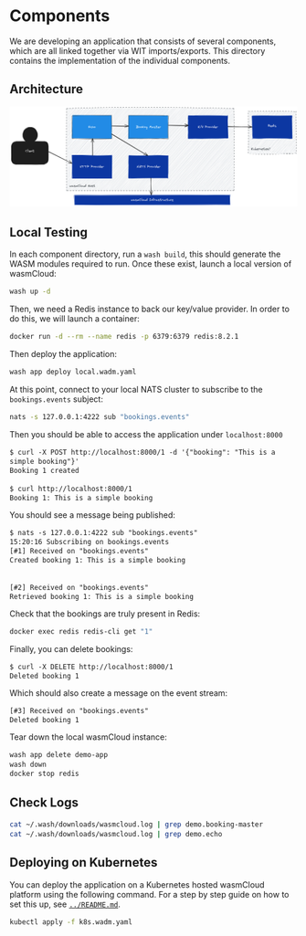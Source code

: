 # Components

We are developing an application that consists of several components, which are all linked together
via WIT imports/exports. This directory contains the implementation of the individual components.

## Architecture

![Application Architecture](./assets/demo-app-architecture.excalidraw.png)

## Local Testing

In each component directory, run a `wash build`, this should generate the WASM modules required to
run. Once these exist, launch a local version of wasmCloud:

```sh
wash up -d
```

Then, we need a Redis instance to back our key/value provider. In order to do this, we will launch a
container:

```sh
docker run -d --rm --name redis -p 6379:6379 redis:8.2.1
```

Then deploy the application:

```sh
wash app deploy local.wadm.yaml
```

At this point, connect to your local NATS cluster to subscribe to the `bookings.events` subject:

```sh
nats -s 127.0.0.1:4222 sub "bookings.events"
```

Then you should be able to access the application under `localhost:8000`

```console
$ curl -X POST http://localhost:8000/1 -d '{"booking": "This is a simple booking"}'
Booking 1 created

$ curl http://localhost:8000/1
Booking 1: This is a simple booking
```

You should see a message being published:

```console
$ nats -s 127.0.0.1:4222 sub "bookings.events"
15:20:16 Subscribing on bookings.events
[#1] Received on "bookings.events"
Created booking 1: This is a simple booking


[#2] Received on "bookings.events"
Retrieved booking 1: This is a simple booking
```

Check that the bookings are truly present in Redis:

```sh
docker exec redis redis-cli get "1"
```

Finally, you can delete bookings:

```console
$ curl -X DELETE http://localhost:8000/1
Deleted booking 1
```

Which should also create a message on the event stream:

```console
[#3] Received on "bookings.events"
Deleted booking 1
```

Tear down the local wasmCloud instance:

```sh
wash app delete demo-app
wash down
docker stop redis
```

## Check Logs

```sh
cat ~/.wash/downloads/wasmcloud.log | grep demo.booking-master
cat ~/.wash/downloads/wasmcloud.log | grep demo.echo
```

## Deploying on Kubernetes

You can deploy the application on a Kubernetes hosted wasmCloud platform using the following
command. For a step by step guide on how to set this up, see [`../README.md`](../README.md).

```sh
kubectl apply -f k8s.wadm.yaml
```
